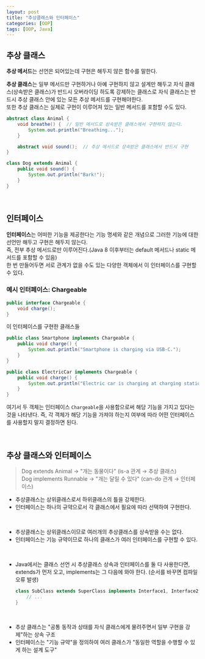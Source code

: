 ```yaml
---
layout: post
title: "추상클래스와 인터페이스"
categories: [OOP]
tags: [OOP, Java]
---
```


## 추상 클래스

**추상 메서드**는 선언은 되어있는데 구현은 해두지 않은 함수를 말한다.

**추상 클래스**는 일부 메서드만 구현하거나 아예 구현하지 않고 설계만 해두고 자식 클래스(상속받은 클래스)가 반드시 오버라이딩 하도록 강제하는 클래스로 자식 클래스는 반드시 추상 클래스 안에 있는 모든 추상 메서드를 구현해야한다.  
또한 추상 클래스는 실제로 구현이 이루어져 있는 일반 메서드를 포함할 수도 있다. 

```java
abstract class Animal {
    void breathe() {  // 일반 메서드로 상속받은 클래스에서 구현하지 않는다.
        System.out.println("Breathing...");
    }

    abstract void sound();  // 추상 메서드로 상속받은 클래스에서 반드시 구현
}

class Dog extends Animal {
    public void sound() {
        System.out.println("Bark!");
    }
}
```

<br>

## 인터페이스

**인터페이스**는 어떠한 기능을 제공한다는 기능 명세와 같은 개념으로 그러한 기능에 대한 선언만 해두고 구현은 해두지 않는다.  
즉, 전부 추상 메서드로만 이루어진다.(Java 8 이후부터는 default 메서드나 static 메서드를 포함할 수 있음)  
한 번 만들어두면 서로 관계가 없을 수도 있는 다양한 객체에서 이 인터페이스를 구현할 수 있다.

### 예시 인터페이스: Chargeable

```java
public interface Chargeable {
    void charge();
}
```
이 인터페이스를 구현한 클래스들
```java
public class Smartphone implements Chargeable {
    public void charge() {
        System.out.println("Smartphone is charging via USB-C.");
    }
}
```
```java
public class ElectricCar implements Chargeable {
    public void charge() {
        System.out.println("Electric car is charging at charging station.");
    }
}
```
여기서 두 객체는 인터페이스 `Chargeable`을 사용함으로써 해당 기능을 가지고 있다는 것을 나타낸다. 즉, 각 객체가 해당 기능을 가져야 하는지 여부에 따라 어떤 인터페이스를 사용할지 말지 결정하면 된다.

<br>

## 추상 클래스와 인터페이스

> Dog extends Animal → "개는 동물이다" (is-a 관계 → 추상 클래스)  
> Dog implements Runnable → "개는 달릴 수 있다" (can-do 관계 → 인터페이스)

- 추상클래스는 상위클래스로서 하위클래스의 틀을 강제한다.
- 인터페이스는 하나의 규약으로서 각 클래스에서 필요에 따라 선택하여 구현한다.

<br>

- 추상클래스는 상위클래스이므로 여러개의 추상클래스를 상속받을 수는 없다.
- 인터페이스는 기능 규약이므로 하나의 클래스가 여러 인터페이스를 구현할 수 있다.

<br>

- Java에서는 클래스 선언 시 추상클래스 상속과 인터페이스를 둘 다 사용한다면, extends가 먼저 오고, implements는 그 다음에 와야 한다. (순서를 바꾸면 컴파일 오류 발생)

    ```java
    class SubClass extends SuperClass implements Interface1, Interface2 {
        // ...
    }
    ```

<br>

- 추상 클래스는 "공통 동작과 상태를 자식 클래스에게 물려주면서 일부 구현을 강제"하는 상속 구조  
- 인터페이스는 "기능 규약"을 정의하여 여러 클래스가 "동일한 역할을 수행할 수 있게 하는 설계 도구"